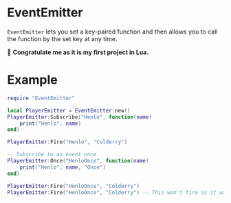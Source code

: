 # EventEmitter
`EventEmitter` lets you set a key-paired function and then allows you to call the function by the set key at any time.

:wave: **Congratulate me as it is my first project in Lua.**

# Example
```lua
require "EventEmitter"

local PlayerEmitter = EventEmitter:new()
PlayerEmitter:Subscribe("Henlo", function(name)
	print("Henlo", name)
end)

PlayerEmitter:Fire("Henlo", "Colderry")

-- Subscribe to an event once
PlayerEmitter:Once("HenloOnce", function(name)
	print("Henlo", name, "Once")
end)

PlayerEmitter:Fire("HenloOnce", "Colderry")
PlayerEmitter:Fire("HenloOnce", "Colderry") -- This won't fire as it was removed on the first.
```